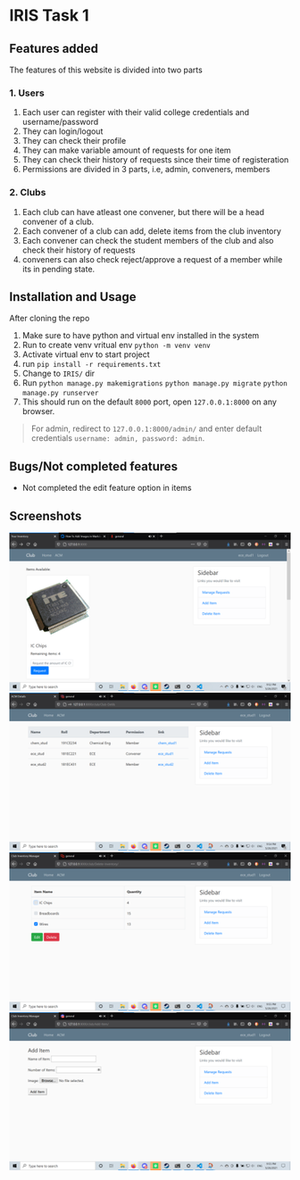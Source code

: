 # IRIS Task 1

## Features added

The features of this website is divided into two parts

### 1. Users

1. Each user can register with their valid college credentials and username/password
2. They can login/logout
3. They can check their profile 
4. They can make variable amount of requests for one item
5. They can check their history of requests since their time of registeration
6. Permissions are divided in 3 parts, i.e, admin, conveners, members

### 2. Clubs

1. Each club can have atleast one convener, but there will be a head convener of a club.
2. Each convener of a club can add, delete items from the club inventory
3. Each convener can check the student members of the club and also check their history of requests
4. conveners can also check reject/approve a request of a member while its in pending state.

## Installation and Usage

After cloning the repo

1. Make sure to have python and virtual env installed in the system
2. Run to create venv vritual env
        `python -m venv venv`
3. Activate virtual env to start project
4. run 
        `pip install -r requirements.txt`
5. Change to `IRIS/` dir
6. Run
        `python manage.py makemigrations`
        `python manage.py migrate`
        `python manage.py runserver`
7. This should run on the default `8000` port, open `127.0.0.1:8000` on any browser.

> For admin, redirect to `127.0.0.1:8000/admin/` and enter default credentials `username: admin, password: admin`.

## Bugs/Not completed features

- Not completed the edit feature option in items

## Screenshots

<img src="Screenshots/Home.png">
<img src="Screenshots/Members.png">
<img src="Screenshots/Updating item.png">
<img src="Screenshots/Adding item.png">